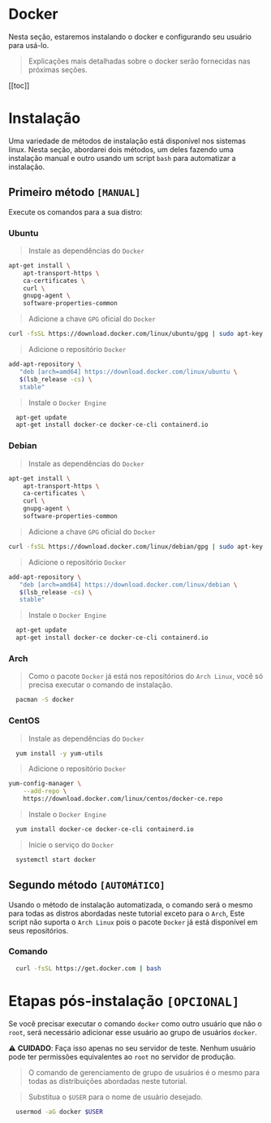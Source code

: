 # Docker
Nesta seção, estaremos instalando o docker e configurando seu usuário para usá-lo.

> Explicações mais detalhadas sobre o docker serão fornecidas nas próximas seções.

[[toc]]

# Instalação
Uma variedade de métodos de instalação está disponível nos sistemas linux. Nesta seção, abordarei dois métodos, um deles fazendo uma instalação manual e outro usando um script `bash` para automatizar a instalação.

## Primeiro método `[MANUAL]`
Execute os comandos para a sua distro:

### Ubuntu
> Instale as dependências do `Docker`
```sh
apt-get install \
    apt-transport-https \
    ca-certificates \
    curl \
    gnupg-agent \
    software-properties-common
```
> Adicione a chave `GPG` oficial do `Docker`
```sh
curl -fsSL https://download.docker.com/linux/ubuntu/gpg | sudo apt-key add -
```
> Adicione o repositório `Docker`
```sh
add-apt-repository \
   "deb [arch=amd64] https://download.docker.com/linux/ubuntu \
   $(lsb_release -cs) \
   stable"
```
> Instale o `Docker Engine`
```sh
  apt-get update
  apt-get install docker-ce docker-ce-cli containerd.io
```

### Debian
> Instale as dependências do `Docker`
```sh
apt-get install \
    apt-transport-https \
    ca-certificates \
    curl \
    gnupg-agent \
    software-properties-common
```
> Adicione a chave `GPG` oficial do `Docker`
```sh
curl -fsSL https://download.docker.com/linux/debian/gpg | sudo apt-key add -
```
> Adicione o repositório `Docker`
```sh
add-apt-repository \
   "deb [arch=amd64] https://download.docker.com/linux/debian \
   $(lsb_release -cs) \
   stable"
```
> Instale o `Docker Engine`
```sh
  apt-get update
  apt-get install docker-ce docker-ce-cli containerd.io
```

### Arch
> Como o pacote `Docker` já está nos repositórios do `Arch Linux`, você só precisa executar o comando de instalação.
```sh
  pacman -S docker
```

### CentOS
> Instale as dependências do `Docker`
```sh
  yum install -y yum-utils

```
> Adicione o repositório `Docker`
```sh
yum-config-manager \
    --add-repo \
    https://download.docker.com/linux/centos/docker-ce.repo
```
> Instale o `Docker Engine`
```sh
  yum install docker-ce docker-ce-cli containerd.io
```
> Inicie o serviço do `Docker`
```sh
  systemctl start docker
```

## Segundo método `[AUTOMÁTICO]`
Usando o método de instalação automatizada, o comando será o mesmo para todas as distros abordadas neste tutorial exceto para o `Arch`, Este script não suporta o `Arch Linux` pois o pacote `Docker` já está disponível em seus repositórios.

### Comando
```sh
  curl -fsSL https://get.docker.com | bash
```

# Etapas pós-instalação `[OPCIONAL]`
Se você precisar executar o comando `docker` como outro usuário que não o `root`, será necessário adicionar esse usuário ao grupo de usuários `docker`.

⚠️ __CUIDADO__: Faça isso apenas no seu servidor de teste. Nenhum usuário pode ter permissões equivalentes ao `root` no servidor de produção.

> O comando de gerenciamento de grupo de usuários é o mesmo para todas as distribuições abordadas neste tutorial.

> Substitua o `$USER` para o nome de usuário desejado.
```sh
  usermod -aG docker $USER
```
